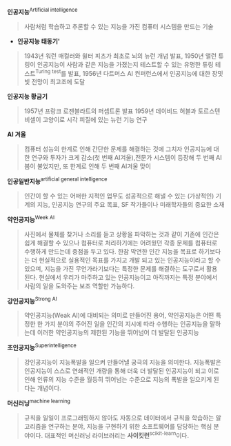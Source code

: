 **인공지능**<sup>Artificial intelligence</sup>
> 사람처럼 학습하고 추론할 수 있는 지능을 가진 컴퓨터 시스템을 만드는 기술

- **인공지능 태동기'**
> 1943년 워런 매컬러와 윌터 피츠가 최초로 뇌의 뉴런 개념 발표,
> 1950년 앨런 튜링이 인공지능이 사람과 같은 지능을 가졌는지 테스트할 수 있는 유명한 튜링 테스트<sup>Turing test</sup>를 발표,
> 1956년 다트머스 AI 컨퍼런스에서 인공지능에 대한 장밋빛 전망이 최고조에 도달 

**인공지능 황금기**
> 1957년 프랑크 로젠블라트의 퍼셉트론 발표
> 1959년 데이비드 허블과 토르스텐 비셀이 고양이로 시각 피질에 있는 뉴런 기능 연구

**AI 겨울**
> 컴퓨터 성능의 한계로 인해 간단한 문제를 해결하는 것에 그치자 인공지능에 대한 연구와 투자가 크게 감소(첫 번째 AI겨울),전문가 시스템이 등장해 두 번째 AI 붐이 불었지만, 또 한계로 인해 두 번째 AI겨울 맞이

**인공일반지능**<sup>artificial general intelligence</sup>
>  인간이 할 수 있는 어떠한 지적인 업무도 성공적으로 해낼 수 있는 (가상적인) 기계의 지능, 인공지능 연구의 주요 목표, SF 작가들이나 미래학자들의 중요한 소재

**약인공지능**<sup>Week AI</sup>
> 사진에서 물체를 찾거나 소리를 듣고 상황을 파악하는 것과 같이 기존에 인간은 쉽게 해결할 수 있으나 컴퓨터로 처리하기에는 어려웠던 각종 문제를 컴퓨터로 수행하게 만드는데 중점을 두고 있다. 한참 막연한 인간 지능을 목표로 하기보다는 더 현실적으로 실용적인 목표를 가지고 개발 되고 있는 인공지능이라고 할 수 있으며, 지능을 가진 무언가라기보다는 특정한 문제를 해결하는 도구로서 활용 된다. 현실에서 우리가 마주하고 있는 인공지능이고 아직까지는 특정 분야에서 사람의 일을 도와주는 보조 역할만 가능하다.

**강인공지능**<sup>Strong AI</sup>
> 약인공지능(Weak AI)에 대비되는 의미로 만들어진 용어, 약인공지능은 어떤 특정한 한 가지 분야의 주어진 일을 인간의 지시에 따라 수행하는 인공지능을 말하는데 이러한 약인공지능의 제한된 기능을 뛰어넘어 더 발달된 인공지능

**초인공지능**<sup>Superintelligence</sup>
> 강인공지능이 지능폭발을 일으켜 만들어낼 궁극의 지능을 의미한다. 지능폭발은 인공지능이 스스로 연쇄적인 개량을 통해 더욱 더 발달된 인공지능이 되고 이로 인해 인류의 지능 수준을 월등히 뛰어넘는 수준으로 지능의 폭발을 일으키게 된다는 개념이다.

**머신러닝**<sup>machine learning</sup>
> 규칙을 일일이 프로그래밍하지 않아도 자동으로 데이터에서 규칙을 학습하는 알고리즘을 연구하는 분야, 
> 지능을 구현하기 위한 소프트웨어를 담당하는 핵심 분야이다.
> 대표적인 머신러닝 라이브러리는 **사이킷런**<sup>scikit-learn</sup>이다.
